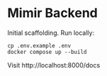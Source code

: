 # Mimir Backend

Initial scaffolding. Run locally:

```
cp .env.example .env
docker compose up --build
```

Visit http://localhost:8000/docs
